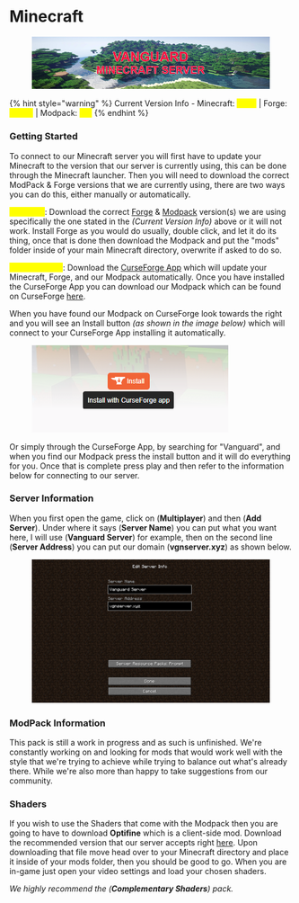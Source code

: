 # Minecraft

<figure><img src="../.gitbook/assets/mc_banner (1).png" alt=""><figcaption></figcaption></figure>

{% hint style="warning" %}
Current Version Info - Minecraft: <mark style="color:yellow;">1.19.2</mark> | Forge: <mark style="color:yellow;">43.2.0</mark> | Modpack: <mark style="color:yellow;">01a</mark>
{% endhint %}

### Getting Started

To connect to our Minecraft server you will first have to update your Minecraft to the version that our server is currently using, this can be done through the Minecraft launcher. Then you will need to download the correct ModPack & Forge versions that we are currently using, there are two ways you can do this, either manually or automatically.

<mark style="color:yellow;">**Manually**</mark>: Download the correct [Forge](https://adfoc.us/serve/?id=27122885864802) & [Modpack](https://www.mediafire.com/file/0h7hosmw75ukxg4/Minecraft.zip/file) version(s) we are using specifically the one stated in the _(Current Version Info)_ above or it will not work. Install Forge as you would do usually, double click, and let it do its thing, once that is done then download the Modpack and put the "mods" folder inside of your main Minecraft directory, overwrite if asked to do so.

<mark style="color:yellow;">**Automatically**</mark>: Download the [CurseForge App](https://download.curseforge.com/) which will update your Minecraft, Forge, and our Modpack automatically. Once you have installed the CurseForge App you can download our Modpack which can be found on CurseForge [here](https://www.curseforge.com/minecraft/modpacks/vanguard-smp).

When you have found our Modpack on CurseForge look towards the right and you will see an Install button _(as shown in the image below)_ which will connect to your CurseForge App installing it automatically.

<figure><img src="../.gitbook/assets/install_with_curseforge.png" alt=""><figcaption></figcaption></figure>

Or simply through the CurseForge App, by searching for "Vanguard", and when you find our Modpack press the install button and it will do everything for you. Once that is complete press play and then refer to the information below for connecting to our server.

### Server Information

When you first open the game, click on (**Multiplayer**) and then (**Add Server**). Under where it says (**Server Name**) you can put what you want here, I will use (**Vanguard Server**) for example, then on the second line (**Server Address**) you can put our domain (**vgnserver.xyz**) as shown below.

<figure><img src="../.gitbook/assets/mc_serverinfo.png" alt=""><figcaption></figcaption></figure>

### ModPack Information

This pack is still a work in progress and as such is unfinished. We're constantly working on and looking for mods that would work well with the style that we're trying to achieve while trying to balance out what's already there. While we're also more than happy to take suggestions from our community.

### Shaders

If you wish to use the Shaders that come with the Modpack then you are going to have to download **Optifine** which is a client-side mod. Download the recommended version that our server accepts right [here](http://adfoc.us/serve/?id=47525085805849). Upon downloading that file move head over to your Minecraft directory and place it inside of your mods folder, then you should be good to go. When you are in-game just open your video settings and load your chosen shaders.&#x20;

_We highly recommend the (**Complementary Shaders**) pack._
